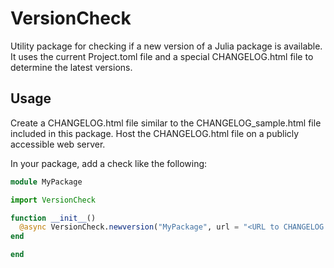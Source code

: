 # VersionCheck

Utility package for checking if a new version of a Julia package is available. It uses the current Project.toml file and a special CHANGELOG.html file to determine the latest versions.

## Usage

Create a CHANGELOG.html file similar to the CHANGELOG_sample.html file included in this package. Host the CHANGELOG.html file on a publicly accessible web server.

In your package, add a check like the following:

```julia
module MyPackage

import VersionCheck

function __init__()
  @async VersionCheck.newversion("MyPackage", url = "<URL to CHANGELOG.html>")
end

end
```
